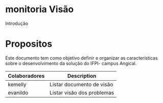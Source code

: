 # monitoria Visão
Introdução

# Propositos

Este documento tem como objetivo definir e organizar as características sobre o desenvolvimento da solução do IFPI- campus Angical.

| Colaboradores | Description |
| --- | --- |
| kemelly | Listar documento de visão |
| evanildo | Listar visão dos problemas |
